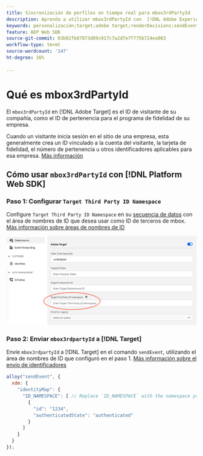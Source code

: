 ```yaml
---
title: Sincronización de perfiles en tiempo real para mbox3rdPartyId
description: Aprenda a utilizar mbox3rdPartyId con  [!DNL Adobe Experience Platform Web SDK].
keywords: personalización;target;adobe target;renderDecisions;sendEvent;mbox3rdPartyId;
feature: AEP Web SDK
source-git-commit: 03b02fb87873d89c917c7a2d7e7f775b724ea083
workflow-type: tm+mt
source-wordcount: '147'
ht-degree: 16%

---
```


# Qué es mbox3rdPartyId

El `mbox3rdPartyId` en [!DNL Adobe Target] es el ID de visitante de su compañía, como el ID de pertenencia para el programa de fidelidad de su empresa.

Cuando un visitante inicia sesión en el sitio de una empresa, esta generalmente crea un ID vinculado a la cuenta del visitante, la tarjeta de fidelidad, el número de pertenencia u otros identificadores aplicables para esa empresa. [Más información](https://experienceleague.adobe.com/docs/target/using/audiences/visitor-profiles/3rd-party-id.html?lang=es)

## Cómo usar `mbox3rdPartyId` con [!DNL Platform Web SDK]

### Paso 1: Configurar `Target Third Party ID Namespace`

Configure `Target Third Party ID Namespace` en su [secuencia de datos](https://experienceleague.adobe.com/es/docs/experience-platform/datastreams/overview) con el área de nombres de ID que desea usar como ID de terceros de mbox. [Más información sobre áreas de nombres de ID](https://experienceleague.adobe.com/docs/experience-platform/identity/namespaces.html?lang=es)

![IU de Experience Platform que muestra el campo de área de nombres de ID de terceros de Target.](/help/dev/implement/client-side/aep-web-sdk/assets/mbox3rdpartyid.png)

### Paso 2: Enviar `mbox3rdpartyId` a [!DNL Target]

Envíe `mbox3rdpartyId` a [!DNL Target] en el comando `sendEvent`, utilizando el área de nombres de ID que configuró en el paso 1.
[Más información sobre el envío de identificadores](/help/dev/implement/client-side/aep-web-sdk/using-mbox-3rdpartyid.md)

```javascript
alloy("sendEvent", {
  xdm: {
    "identityMap": {
      "ID_NAMESPACE": [ // Replace `ID_NAMESPACE` with the namespace you have configured in Step 1.
        {
          "id": "1234",
          "authenticatedState": "authenticated"
        }
      ]
    }
  }
});
```

